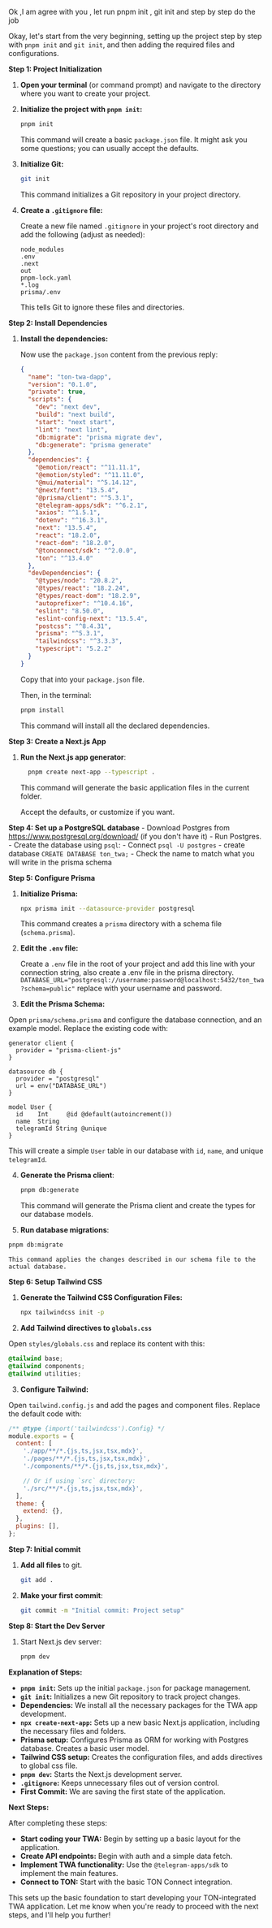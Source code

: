 Ok ,I am agree with you , let run pnpm init , git init and step by step do the job

Okay, let's start from the very beginning, setting up the project step by step with `pnpm init` and `git init`, and then adding the required files and configurations.

**Step 1: Project Initialization**

1.  **Open your terminal** (or command prompt) and navigate to the directory where you want to create your project.

2.  **Initialize the project with `pnpm init`:**

    ```bash
    pnpm init
    ```

    This command will create a basic `package.json` file. It might ask you some questions; you can usually accept the defaults.

3.  **Initialize Git:**

    ```bash
    git init
    ```

    This command initializes a Git repository in your project directory.

4.  **Create a `.gitignore` file:**

    Create a new file named `.gitignore` in your project's root directory and add the following (adjust as needed):

    ```
    node_modules
    .env
    .next
    out
    pnpm-lock.yaml
    *.log
    prisma/.env
    ```

    This tells Git to ignore these files and directories.

**Step 2: Install Dependencies**

1.  **Install the dependencies:**

    Now use the `package.json` content from the previous reply:

    ```json
    {
      "name": "ton-twa-dapp",
      "version": "0.1.0",
      "private": true,
      "scripts": {
        "dev": "next dev",
        "build": "next build",
        "start": "next start",
        "lint": "next lint",
        "db:migrate": "prisma migrate dev",
        "db:generate": "prisma generate"
      },
      "dependencies": {
        "@emotion/react": "^11.11.1",
        "@emotion/styled": "^11.11.0",
        "@mui/material": "^5.14.12",
        "@next/font": "13.5.4",
        "@prisma/client": "^5.3.1",
        "@telegram-apps/sdk": "^6.2.1",
        "axios": "^1.5.1",
        "dotenv": "^16.3.1",
        "next": "13.5.4",
        "react": "18.2.0",
        "react-dom": "18.2.0",
        "@tonconnect/sdk": "^2.0.0",
        "ton": "^13.4.0"
      },
      "devDependencies": {
        "@types/node": "20.8.2",
        "@types/react": "18.2.24",
        "@types/react-dom": "18.2.9",
        "autoprefixer": "^10.4.16",
        "eslint": "8.50.0",
        "eslint-config-next": "13.5.4",
        "postcss": "^8.4.31",
        "prisma": "^5.3.1",
        "tailwindcss": "^3.3.3",
        "typescript": "5.2.2"
      }
    }
    ```

    Copy that into your `package.json` file.

    Then, in the terminal:
    ```bash
    pnpm install
    ```
    This command will install all the declared dependencies.

**Step 3: Create a Next.js App**

1.  **Run the Next.js app generator**:

    ```bash
      pnpm create next-app --typescript .
    ```
    This command will generate the basic application files in the current folder.

    Accept the defaults, or customize if you want.

**Step 4: Set up a PostgreSQL database**
     - Download Postgres from https://www.postgresql.org/download/ (if you don't have it)
     - Run Postgres.
     - Create the database using `psql`:
        - Connect `psql -U postgres`
        - create database `CREATE DATABASE ton_twa;`
     - Check the name to match what you will write in the prisma schema

**Step 5: Configure Prisma**

1.  **Initialize Prisma:**

    ```bash
    npx prisma init --datasource-provider postgresql
    ```
    This command creates a `prisma` directory with a schema file (`schema.prisma`).

2.  **Edit the `.env` file:**

    Create a `.env` file in the root of your project and add this line with your connection string, also create a .env file in the prisma directory.
        ```
        DATABASE_URL="postgresql://username:password@localhost:5432/ton_twa?schema=public"
        ```
        replace with your username and password.

3. **Edit the Prisma Schema:**

Open `prisma/schema.prisma` and configure the database connection, and an example model. Replace the existing code with:

```prisma
generator client {
  provider = "prisma-client-js"
}

datasource db {
  provider = "postgresql"
  url = env("DATABASE_URL")
}

model User {
  id    Int     @id @default(autoincrement())
  name  String
  telegramId String @unique
}
```
This will create a simple `User` table in our database with `id`, `name`, and unique `telegramId`.

4.  **Generate the Prisma client**:

    ```bash
    pnpm db:generate
    ```

    This command will generate the Prisma client and create the types for our database models.

5.  **Run database migrations**:

   ```bash
   pnpm db:migrate
   ```

    This command applies the changes described in our schema file to the actual database.

**Step 6: Setup Tailwind CSS**

1.  **Generate the Tailwind CSS Configuration Files:**

    ```bash
    npx tailwindcss init -p
    ```

2.  **Add Tailwind directives to `globals.css`**

   Open `styles/globals.css` and replace its content with this:

```css
@tailwind base;
@tailwind components;
@tailwind utilities;
```

3.  **Configure Tailwind:**

Open `tailwind.config.js` and add the pages and component files. Replace the default code with:

```js
/** @type {import('tailwindcss').Config} */
module.exports = {
  content: [
    './app/**/*.{js,ts,jsx,tsx,mdx}',
    './pages/**/*.{js,ts,jsx,tsx,mdx}',
    './components/**/*.{js,ts,jsx,tsx,mdx}',

    // Or if using `src` directory:
    './src/**/*.{js,ts,jsx,tsx,mdx}',
  ],
  theme: {
    extend: {},
  },
  plugins: [],
};
```

**Step 7: Initial commit**

1.  **Add all files** to git.
    ```bash
    git add .
    ```
2.  **Make your first commit**:
    ```bash
    git commit -m "Initial commit: Project setup"
    ```

**Step 8: Start the Dev Server**

1.  Start Next.js dev server:
    ```bash
    pnpm dev
    ```

**Explanation of Steps:**

*   **`pnpm init`:**  Sets up the initial `package.json` for package management.
*   **`git init`:** Initializes a new Git repository to track project changes.
*   **Dependencies:** We install all the necessary packages for the TWA app development.
*   **`npx create-next-app`:** Sets up a new basic Next.js application, including the necessary files and folders.
*   **Prisma setup:** Configures Prisma as ORM for working with Postgres database. Creates a basic user model.
*  **Tailwind CSS setup:** Creates the configuration files, and adds directives to global css file.
*   **`pnpm dev`:**  Starts the Next.js development server.
*   **`.gitignore`:**  Keeps unnecessary files out of version control.
*   **First Commit:** We are saving the first state of the application.

**Next Steps:**

After completing these steps:

*   **Start coding your TWA:** Begin by setting up a basic layout for the application.
*   **Create API endpoints:** Begin with auth and a simple data fetch.
*   **Implement TWA functionality:** Use the `@telegram-apps/sdk` to implement the main features.
*   **Connect to TON:** Start with the basic TON Connect integration.

This sets up the basic foundation to start developing your TON-integrated TWA application. Let me know when you're ready to proceed with the next steps, and I'll help you further!
